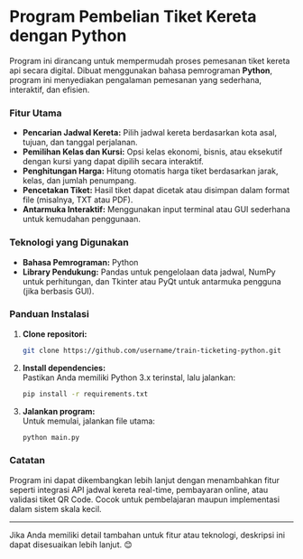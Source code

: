 # Program Pembelian Tiket Kereta dengan Python  
Program ini dirancang untuk mempermudah proses pemesanan tiket kereta api secara digital. Dibuat menggunakan bahasa pemrograman **Python**, program ini menyediakan pengalaman pemesanan yang sederhana, interaktif, dan efisien.  

### Fitur Utama  
- **Pencarian Jadwal Kereta:** Pilih jadwal kereta berdasarkan kota asal, tujuan, dan tanggal perjalanan.  
- **Pemilihan Kelas dan Kursi:** Opsi kelas ekonomi, bisnis, atau eksekutif dengan kursi yang dapat dipilih secara interaktif.  
- **Penghitungan Harga:** Hitung otomatis harga tiket berdasarkan jarak, kelas, dan jumlah penumpang.  
- **Pencetakan Tiket:** Hasil tiket dapat dicetak atau disimpan dalam format file (misalnya, TXT atau PDF).  
- **Antarmuka Interaktif:** Menggunakan input terminal atau GUI sederhana untuk kemudahan penggunaan.  

### Teknologi yang Digunakan  
- **Bahasa Pemrograman:** Python  
- **Library Pendukung:** Pandas untuk pengelolaan data jadwal, NumPy untuk perhitungan, dan Tkinter atau PyQt untuk antarmuka pengguna (jika berbasis GUI).  

### Panduan Instalasi  
1. **Clone repositori:**  
   ```bash
   git clone https://github.com/username/train-ticketing-python.git
   ```  
2. **Install dependencies:**  
   Pastikan Anda memiliki Python 3.x terinstal, lalu jalankan:  
   ```bash
   pip install -r requirements.txt
   ```  

3. **Jalankan program:**  
   Untuk memulai, jalankan file utama:  
   ```bash
   python main.py
   ```  

### Catatan  
Program ini dapat dikembangkan lebih lanjut dengan menambahkan fitur seperti integrasi API jadwal kereta real-time, pembayaran online, atau validasi tiket QR Code. Cocok untuk pembelajaran maupun implementasi dalam sistem skala kecil.  

--- 

Jika Anda memiliki detail tambahan untuk fitur atau teknologi, deskripsi ini dapat disesuaikan lebih lanjut. 😊
